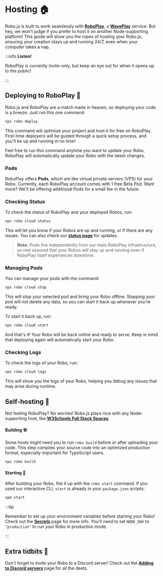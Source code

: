 # Hosting 🏠

Robo.js is built to work seamlessly with **[RoboPlay](https://roboplay.dev)**, a **[WavePlay](https://waveplay.com)** service. But hey, we won't judge if you prefer to host it on another Node-supporting platform! This guide will show you the ropes of hosting your Robo.js, ensuring your creation stays up and running 24/7, even when your computer takes a nap.

:::info **Listen!**

RoboPlay is currently invite-only, but keep an eye out for when it opens up to the public!

:::

## Deploying to RoboPlay 🚀

Robo.js and RoboPlay are a match made in heaven, so deploying your code is a breeze. Just run this one command:

```bash
npx robo deploy
```

This command will optimize your project and host it for free on RoboPlay. First-time deployers will be guided through a quick setup process, and you'll be up and running in no time!

Feel free to run this command anytime you want to update your Robo. RoboPlay will automatically update your Robo with the latest changes.

### Pods

RoboPlay offers **Pods**, which are like virtual private servers (VPS) for your Robo. Currently, each RoboPlay account comes with 1 free Beta Pod. Want more? We'll be offering additional Pods for a small fee in the future.

### Checking Status

To check the status of RoboPlay and your deployed Robos, run:

```bash
npx robo cloud status
```

This will let you know if your Robos are up and running, or if there are any issues. You can also check our **[status page](https://status.roboplay.dev)** for updates.

> **Note:** Pods live independently from our main RoboPlay infrastructure, so rest assured that your Robos will stay up and running even if RoboPlay itself experiences downtime.

### Managing Pods

You can manage your pods with the command:

```bash
npx robo cloud stop
```

This will stop your selected pod and bring your Robo offline. Stopping your pod will *not* delete any data, so you can start it back up whenever you're ready.

To start it back up, run:

```bash
npx robo cloud start
```

And that's it! Your Robo will be back online and ready to serve. Keep in mind that deploying again will automatically start your Robo.

### Checking Logs

To check the logs of your Robo, run:

```bash
npx robo cloud logs
```

This will show you the logs of your Robo, helping you debug any issues that may arise during runtime.

## Self-hosting 🏢

Not feeling RoboPlay? No worries! Robo.js plays nice with any Node-supporting host, like **[W3Schools Full Stack Spaces](https://www.w3schools.com/spaces)**.

#### Building 🛠️

Some hosts might need you to run `robo build` before or after uploading your code. This step compiles your source code into an optimized production format, especially important for TypeScript users.

```bash
npx robo build
```

#### Starting 🏁

After building your Robo, fire it up with the `robo start` command. If you used our interactive CLI, `start` is already in your `package.json` scripts:

```bash
npm start
```

:::tip

Remember to set up your environment variables before starting your Robo! Check out the **[Secrets](/docs/basics/secrets)** page for more info. You'll need to set `NODE_ENV` to `"production"` to run your Robo in production mode.

:::

## Extra tidbits 📌

Don't forget to invite your Robo to a Discord server! Check out the **[Adding to Discord servers](/docs/adding-to-server)** page for all the deets.
